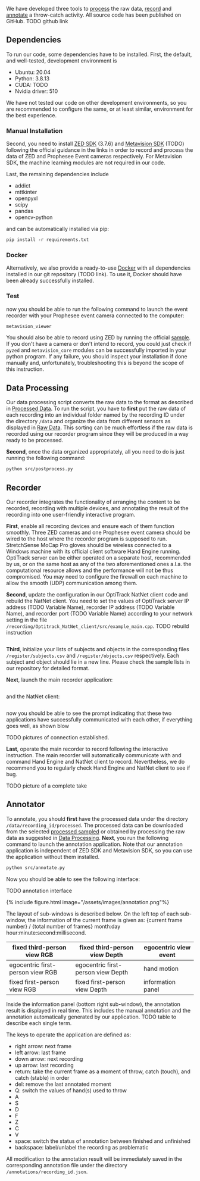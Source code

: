 We have developed three tools to [process](#data-processing) the raw data, [record](#recorder) and [annotate](#annotator) a throw-catch activity. All source code has been published on GitHub. TODO github link

## Dependencies

To run our code, some dependencies have to be installed. First, the default, and well-tested, development environment is

* Ubuntu: 20.04
* Python: 3.8.13
* CUDA: TODO
* Nvidia driver: 510

We have not tested our code on other development environments, so you are recommended to configure the same, or at least similar, environment for the best experience.

### Manual Installation

Second, you need to install [ZED SDK](https://www.stereolabs.com/docs/installation/) (3.7.6) and [Metavision SDK](https://docs.prophesee.ai/stable/installation/index.html) (TODO) following the official guidance in the links in order to record and process the data of ZED and Prophesee Event cameras respectively. For Metavision SDK, the machine learning modules are not required in our code.

Last, the remaining dependencies include

* addict
* mttkinter
* openpyxl
* scipy
* pandas
* opencv-python

and can be automatically installed via pip:

```p
pip install -r requirements.txt
```

### Docker

Alternatively, we also provide a ready-to-use [Docker](https://www.docker.com/) with all dependencies installed in our git repository (TODO link). To use it, Docker should have been already successfully installed.

### Test

now you should be able to run the following command to launch the event recorder with your Prophesee event camera connected to the computer:

```p
metavision_viewer
```

You should also be able to record using ZED by running the official [sample](https://github.com/stereolabs/zed-examples/tree/master/svo%20recording/recording/python). If you don't have a camera or don't intend to record, you could just check if `pyzed` and `metavision_core` modules can be successfully imported in your python program. If any failure, you should inspect your installation if done manually and, unfortunately, troubleshooting this is beyond the scope of this instruction.

 

## Data Processing

Our data processing script converts the raw data to the format as described in [Processed Data](https://lipengroboticsx.github.io/dataset/). To run the script, you have to **first** put the raw data of each recording into an individual folder named by the recording ID under the directory `/data` and organize the data from different sensors as displayed in [Raw Data](https://lipengroboticsx.github.io/dataset/). This sorting can be much effortless if the raw data is recorded using our recorder program since they will be produced in a way ready to be processed.

**Second**, once the data organized appropriately, all you need to do is just running the following command:

```p
python src/postprocess.py
```



## Recorder

Our recorder integrates the functionality of arranging the content to be recorded, recording with multiple devices, and annotating the result of the recording into one user-friendly interactive program. 

**First**, enable all recording devices and ensure each of them function smoothly. Three ZED cameras and one Prophesee event camera should be wired to the host where the recorder program is supposed to run. StretchSense MoCap Pro gloves should be wireless connected to a Windows machine with its official client software Hand Engine running. OptiTrack server can be either operated on a separate host, recommended by us, or on the same host as any of the two aforementioned ones a.l.a. the computational resource allows and the performance will not be thus compromised. You may need to configure the firewall on each machine to allow the smooth (UDP) communication among them.

**Second**, update the configuration in our OptiTrack NatNet client code and rebuild the NatNet client. You need to set the values of OptiTrack server IP address (TODO Variable Name), recorder IP address (TODO Variable Name), and recorder port (TODO Variable Name) according to your network setting in the file `/recording/Optitrack_NatNet_client/src/example_main.cpp`.  TODO rebuild instruction

```p

```

**Third**, initialize your lists of subjects and objects in the corresponding files `/register/subjects.csv` and `/register/objects.csv` respectively. Each subject and object should lie in a new line. Please check the sample lists in our repository for detailed format.

**Next**, launch the main recorder application:

```

```

and the NatNet client:

```

```

now you should be able to see the prompt indicating that these two applications have successfully communicated with each other, if everything goes well, as shown blow 

TODO pictures of connection established.

**Last**, operate the main recorder to record following the interactive instruction. The main recorder will automatically communicate with and command Hand Engine and NatNet client to record. Nevertheless, we do recommend you to regularly check Hand Engine and NatNet client to see if bug.

TODO picture of a complete take

## Annotator

To annotate, you should **first** have the processed data under the directory `/data/recording_id/processed`. The processed data can be downloaded from the selected [processed sampled](https://lipengroboticsx.github.io/dataset/) or obtained by processing the raw data as suggested in [Data Processing](#data-processing).  **Next**, you run the following command to launch the annotation application. Note that our annotation application is independent of ZED SDK and Metavision SDK, so you can use the application without them installed.

```p
python src/annotate.py
```

Now you should be able to see the following interface:

TODO annotation interface

{% include figure.html image="/assets/images/annotation.png"%}

The layout of sub-windows is described below. On the left top of each sub-window, the information of the current frame is given as: {current frame number} / {total number of frames} month:day hour:minute:second:millisecond. 

| fixed third-person view RGB      | fixed third-person view Depth      | egocentric view event |
| -------------------------------- | ---------------------------------- | --------------------- |
| egocentric first-person view RGB | egocentric first-person view Depth | hand motion           |
| fixed first-person view RGB      | fixed first-person view Depth      | information panel     |

Inside the information panel (bottom right sub-window), the annotation result is displayed in real time. This includes the manual annotation and the annotation automatically generated by our application. TODO table to describe each single term.

The keys to operate the application are defined as:

* right arrow: next frame
* left arrow: last frame
* down arrow: next recording
* up arrow: last recording
* return: take the current frame as a moment of throw, catch (touch), and catch (stable) in order
* del: remove the last annotated moment
* Q: switch the values of hand(s) used to throw
* A
* S
* D
* F
* Z
* C
* V
* space: switch the status of annotation between finished and unfinished
* backspace: label/unlabel the recording as problematic

All modification to the annotation result will be immediately saved in the corresponding annotation file under the directory `/annotations/recording_id.json`.

